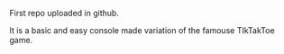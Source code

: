 First repo uploaded in github.

It is a basic and easy console made variation of the famouse TIkTakToe game.

